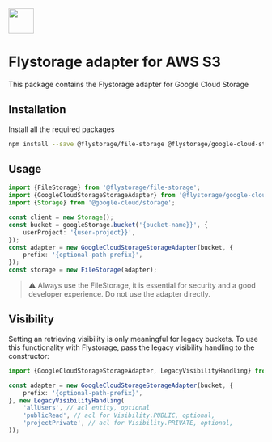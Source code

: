 <img src="https://raw.githubusercontent.com/duna-oss/flystorage/main/flystorage.svg" width="50px" height="50px" />

# Flystorage adapter for AWS S3

This package contains the Flystorage adapter for Google Cloud Storage

## Installation

Install all the required packages

```bash
npm install --save @flystorage/file-storage @flystorage/google-cloud-storage @google-cloud/storage
```

## Usage

```typescript
import {FileStorage} from '@flystorage/file-storage';
import {GoogleCloudStorageStorageAdapter} from '@flystorage/google-cloud-storage';
import {Storage} from '@google-cloud/storage';

const client = new Storage();
const bucket = googleStorage.bucket('{bucket-name}}', {
    userProject: '{user-project}}',
});
const adapter = new GoogleCloudStorageStorageAdapter(bucket, {
    prefix: '{optional-path-prefix}',
});
const storage = new FileStorage(adapter);
```

> ⚠️ Always use the FileStorage, it is essential for security and a good developer
> experience. Do not use the adapter directly.

## Visibility

Setting an retrieving visibility is only meaningful for legacy buckets. To use this functionality
with Flystorage, pass the legacy visibility handling to the constructor:

```typescript
import {GoogleCloudStorageStorageAdapter, LegacyVisibilityHandling} from '@flystorage/google-cloud-storage';

const adapter = new GoogleCloudStorageStorageAdapter(bucket, {
    prefix: '{optional-path-prefix}',
}, new LegacyVisibilityHandling(
    'allUsers', // acl entity, optional
    'publicRead', // acl for Visibility.PUBLIC, optional,
    'projectPrivate', // acl for Visibility.PRIVATE, optional,
));
```

